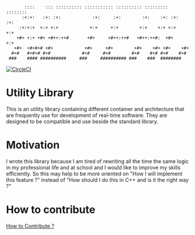 ```
       ::::    ::: :::::::::: ::::::::::: :::::::::: :::::::::   ::::::::    
      :+:+:   :+: :+:            :+:     :+:        :+:    :+: :+:    :+:    
     :+:+:+  +:+ +:+            +:+     +:+        +:+    +:+ +:+    +:+     
    +#+ +:+ +#+ +#++:++#       +#+     +#++:++#   +#++:++#:  +#+    +:+      
   +#+  +#+#+# +#+            +#+     +#+        +#+    +#+ +#+    +#+       
  #+#   #+#+# #+#            #+#     #+#        #+#    #+# #+#    #+#        
 ###    #### ##########     ###     ########## ###    ###  ########          
```
[![CircleCI](https://circleci.com/gh/domage-j/netero-libs.svg?style=svg&circle-token=465f51833446dc7eaae24f57dc348156ba549a19)](https://circleci.com/gh/domage-j/netero-libs)

# Utility Library

This is an utility library containing different container and architecture that are frequently use for development of real-time software.
They are designed to be compatible and use beside the standard library.

# Motivation

I wrote this library because I am tired of rewriting all the time the same logic in my professional life and at school and I would like to improve my skills efficiently. So this may help
to be more oriented on "How I will implement this feature ?" instead of "How should I do this in C++ and is it the right way ?"

# How to contribute
[How to Contribute ?](CONTRIBUTING.md)
